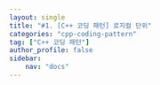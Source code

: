 ```yaml
---
layout: single
title: "#1. [C++ 코딩 패턴] 로지컬 단위"
categories: "cpp-coding-pattern"
tag: ["C++ 코딩 패턴"]
author_profile: false
sidebar: 
    nav: "docs"
---
```




